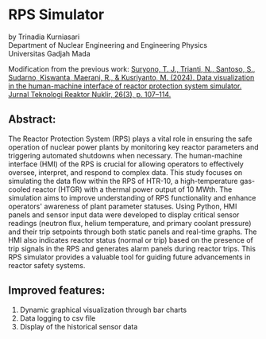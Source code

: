 # RPS Simulator
by Trinadia Kurniasari<br>
Department of Nuclear Engineering and Engineering Physics<br>
Universitas Gadjah Mada

Modification from the previous work:
[Suryono, T. J., Trianti, N., Santoso, S., Sudarno, Kiswanta, Maerani, R., & Kusriyanto, M. (2024). Data visualization in the human-machine interface of reactor protection system simulator. Jurnal Teknologi Reaktor Nuklir, 26(3), p. 107–114.](https://inis.iaea.org/records/2jm9c-5hb05)

## Abstract:<br>
The Reactor Protection System (RPS) plays a vital role in ensuring the safe operation of nuclear power plants by monitoring key reactor parameters and triggering automated shutdowns when necessary. The human-machine interface (HMI) of the RPS is crucial for allowing operators to effectively oversee, interpret, and respond to complex data. This study focuses on simulating the data flow within the RPS of HTR-10, a high-temperature gas-cooled reactor (HTGR) with a thermal power output of 10 MWth. The simulation aims to improve understanding of RPS functionality and enhance operators' awareness of plant parameter statuses. Using Python, HMI panels and sensor input data were developed to display critical sensor readings (neutron flux, helium temperature, and primary coolant pressure) and their trip setpoints through both static panels and real-time graphs. The HMI also indicates reactor status (normal or trip) based on the presence of trip signals in the RPS and generates alarm panels during reactor trips. This RPS simulator provides a valuable tool for guiding future advancements in reactor safety systems.

## Improved features:
1. Dynamic graphical visualization through bar charts
2. Data logging to csv file
3. Display of the historical sensor data
